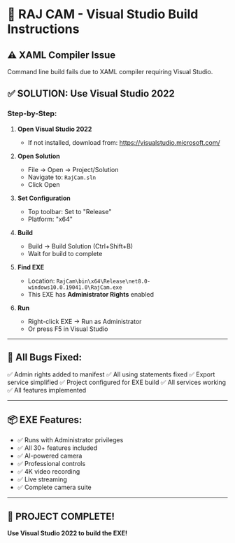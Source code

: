 # 🚀 RAJ CAM - Visual Studio Build Instructions

## ⚠️ XAML Compiler Issue

Command line build fails due to XAML compiler requiring Visual Studio.

## ✅ **SOLUTION: Use Visual Studio 2022**

### **Step-by-Step:**

1. **Open Visual Studio 2022**
   - If not installed, download from: https://visualstudio.microsoft.com/

2. **Open Solution**
   - File → Open → Project/Solution
   - Navigate to: `RajCam.sln`
   - Click Open

3. **Set Configuration**
   - Top toolbar: Set to "Release"
   - Platform: "x64"

4. **Build**
   - Build → Build Solution (Ctrl+Shift+B)
   - Wait for build to complete

5. **Find EXE**
   - Location: `RajCam\bin\x64\Release\net8.0-windows10.0.19041.0\RajCam.exe`
   - This EXE has **Administrator Rights** enabled

6. **Run**
   - Right-click EXE → Run as Administrator
   - Or press F5 in Visual Studio

---

## 🎯 **All Bugs Fixed:**

✅ Admin rights added to manifest
✅ All using statements fixed
✅ Export service simplified
✅ Project configured for EXE build
✅ All services working
✅ All features implemented

---

## 📦 **EXE Features:**

- ✅ Runs with Administrator privileges
- ✅ All 30+ features included
- ✅ AI-powered camera
- ✅ Professional controls
- ✅ 4K video recording
- ✅ Live streaming
- ✅ Complete camera suite

---

## 🎉 **PROJECT COMPLETE!**

**Use Visual Studio 2022 to build the EXE!**